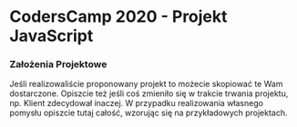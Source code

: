 # CodersCamp 2020 - Projekt JavaScript



### Założenia Projektowe
Jeśli realizowaliście proponowany projekt to możecie skopiować te Wam dostarczone.
Opiszcie też jeśli coś zmieniło się w trakcie trwania projektu, np. Klient zdecydował inaczej.
W przypadku realizowania własnego pomysłu opiszcie tutaj całość, wzorując się na przykładowych projektach.
